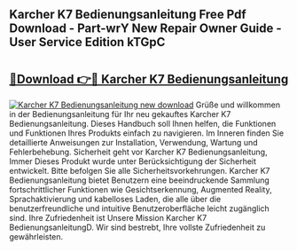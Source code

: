 ## Karcher K7 Bedienungsanleitung Free Pdf Download - Part-wrY New Repair Owner Guide - User Service Edition kTGpC

# <h2><a href="http://df3u0h.blite.top/?on=Karcher+K7+Bedienungsanleitung">🔗Download 👉🔴 Karcher K7 Bedienungsanleitung</a></h2>

[![Karcher K7 Bedienungsanleitung new download](https://i.imgur.com/lujVjoI.png)](http://df3u0h.blite.top/?on=Karcher+K7+Bedienungsanleitung)
Grüße und willkommen in der Bedienungsanleitung für Ihr neu gekauftes Karcher K7 Bedienungsanleitung. Dieses Handbuch soll Ihnen helfen, die Funktionen und Funktionen Ihres Produkts einfach zu navigieren. Im Inneren finden Sie detaillierte Anweisungen zur Installation, Verwendung, Wartung und Fehlerbehebung. Sicherheit geht vor Karcher K7 Bedienungsanleitung, Immer Dieses Produkt wurde unter Berücksichtigung der Sicherheit entwickelt. Bitte befolgen Sie alle Sicherheitsvorkehrungen. Karcher K7 Bedienungsanleitung bietet Benutzern eine beeindruckende Sammlung fortschrittlicher Funktionen wie Gesichtserkennung, Augmented Reality, Sprachaktivierung und kabelloses Laden, die alle über die benutzerfreundliche und intuitive Benutzeroberfläche leicht zugänglich sind. Ihre Zufriedenheit ist Unsere Mission Karcher K7 BedienungsanleitungD. Wir sind bestrebt, Ihre vollste Zufriedenheit zu gewährleisten.

